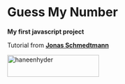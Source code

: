 # Guess My Number

<p><b>My first javascript project</b></p>

Tutorial from <a href="https://www.udemy.com/course/the-complete-javascript-course"><b>Jonas Schmedtmann</b></a>

<p><a href="https://www.buymeacoffee.com/haneenhyder"> <img align="left" src="https://cdn.buymeacoffee.com/buttons/v2/default-yellow.png" height="50" width="210" alt="haneenhyder" /></a></p><br><br

